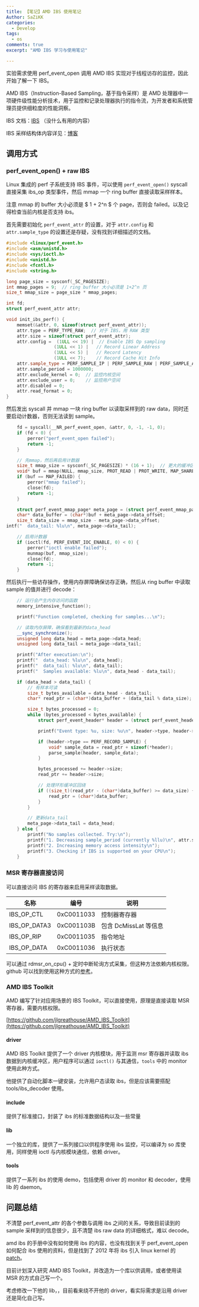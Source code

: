 ```yaml
---
title: 【笔记】AMD IBS 使用笔记
Author: SaZiKK
categories:
  - Develop
tags:
  - os
comments: true
excerpt: "AMD IBS 学习与使用笔记"

---
```


实验需求使用 perf_event_open 调用 AMD IBS 实现对于线程访存的监控，因此开始了解一下 IBS。

AMD IBS（Instruction-Based Sampling，基于指令采样）是 AMD 处理器中一项硬件级性能分析技术，用于监控和记录处理器执行的指令流，为开发者和系统管理员提供细粒度的性能洞察。

IBS 文档：[IBS](https://www.amd.com/content/dam/amd/en/documents/archived-tech-docs/white-papers/AMD_IBS_paper_EN.pdf) （没什么有用的内容）

IBS 采样结构体内容详见：[博客](https://www.weigao.cc/architecture/ibs.html#_1-ibs)

## 调用方式

### perf_event_open() + raw IBS

Linux 集成的 perf 子系统支持 IBS 事件，可以使用 `perf_event_open()` syscall 直接采集 ibs_op 类型事件，然后 mmap 一个 ring buffer 直接读取采样样本。

注意 mmap 的 buffer 大小必须是 $ 1 + 2^n $ 个 page，否则会 failed。以及记得检查当前内核是否支持 ibs。

首先需要初始化 `perf_event_attr` 的设置，对于 `attr.config` 和 `attr.sample_type` 的设置还是存疑，没有找到详细描述的文档。

```c++
#include <linux/perf_event.h>
#include <asm/unistd.h>
#include <sys/ioctl.h>
#include <unistd.h>
#include <fcntl.h>
#include <string.h>

long page_size = sysconf(_SC_PAGESIZE);
int mmap_pages = 9;  // ring buffer 大小必须是 1+2^n 页
size_t mmap_size = page_size * mmap_pages;

int fd;
struct perf_event_attr attr;

void init_ibs_perf() {
    memset(&attr, 0, sizeof(struct perf_event_attr));
    attr.type = PERF_TYPE_RAW;  // 对于 IBS，用 RAW 类型
    attr.size = sizeof(struct perf_event_attr);
    attr.config =  (1ULL << 19) |  // Enable IBS Op sampling
                  (1ULL << 1) |   // Record Linear Address
                  (1ULL << 5) |   // Record Latency
                  (1ULL << 7);    // Record Cache Hit Info
    attr.sample_type = PERF_SAMPLE_IP | PERF_SAMPLE_RAW | PERF_SAMPLE_ADDR;
    attr.sample_period = 1000000;
    attr.exclude_kernel = 0;  // 监控内核空间
    attr.exclude_user = 0;    // 监控用户空间
    attr.disabled = 0;
    attr.read_format = 0;
}


```

然后发出 syscall 并 mmap 一块 ring buffer 以读取采样到的 raw data，同时还要启动计数器，否则无法读到 sample。

```c++
    fd = syscall(__NR_perf_event_open, &attr, 0, -1, -1, 0);
    if (fd < 0) {
        perror("perf_event_open failed");
        return -1;
    }

    // 先mmap，然后再启用计数器
    size_t mmap_size = sysconf(_SC_PAGESIZE) * (16 + 1);  // 更大的缓冲区
    void* buf = mmap(NULL, mmap_size, PROT_READ | PROT_WRITE, MAP_SHARED, fd, 0);
    if (buf == MAP_FAILED) {
        perror("mmap failed");
        close(fd);
        return -1;
    }

    struct perf_event_mmap_page* meta_page = (struct perf_event_mmap_page*)buf;
    char* data_buffer = (char*)buf + meta_page->data_offset;
    size_t data_size = mmap_size - meta_page->data_offset;
intf("  data_tail: %lu\n", meta_page->data_tail);

    // 启用计数器
    if (ioctl(fd, PERF_EVENT_IOC_ENABLE, 0) < 0) {
        perror("ioctl enable failed");
        munmap(buf, mmap_size);
        close(fd);
        return -1;
    }

```

然后执行一些访存操作，使用内存屏障确保访存正确，然后从 ring buffer 中读取 sample 的值并进行 decode：

```c++
    // 运行会产生内存访问的函数
    memory_intensive_function();

    printf("Function completed, checking for samples...\n");

    // 读取内存屏障，确保看到最新的data_head
    __sync_synchronize();
    unsigned long data_head = meta_page->data_head;
    unsigned long data_tail = meta_page->data_tail;

    printf("After execution:\n");
    printf("  data_head: %lu\n", data_head);
    printf("  data_tail: %lu\n", data_tail);
    printf("  Samples available: %lu\n", data_head - data_tail);

    if (data_head > data_tail) {
        // 有样本可读
        size_t bytes_available = data_head - data_tail;
        char* read_ptr = (char*)data_buffer + (data_tail % data_size);

        size_t bytes_processed = 0;
        while (bytes_processed < bytes_available) {
            struct perf_event_header* header = (struct perf_event_header*)read_ptr;

            printf("Event type: %u, size: %u\n", header->type, header->size);

            if (header->type == PERF_RECORD_SAMPLE) {
                void* sample_data = read_ptr + sizeof(*header);
                parse_sample(header, sample_data);
            }

            bytes_processed += header->size;
            read_ptr += header->size;

            // 处理环形缓冲区回绕
            if ((size_t)(read_ptr - (char*)data_buffer) >= data_size) {
                read_ptr = (char*)data_buffer;
            }
        }

        // 更新data_tail
        meta_page->data_tail = data_head;
    } else {
        printf("No samples collected. Try:\n");
        printf("1. Decreasing sample_period (currently %llu)\n", attr.sample_period);
        printf("2. Increasing memory access intensity\n");
        printf("3. Checking if IBS is supported on your CPU\n");
    }
```

### MSR 寄存器直接访问

可以直接访问 IBS 的寄存器来启用采样读取数据。

| 名称         | 编号       | 说明                  |
| ------------ | ---------- | --------------------- |
| IBS_OP_CTL   | 0xC0011033 | 控制器寄存器          |
| IBS_OP_DATA3 | 0xC001103B | 包含 DcMissLat 等信息 |
| IBS_OP_RIP   | 0xC0011035 | 指令地址              |
| IBS_OP_DATA  | 0xC0011036 | 执行状态              |

可以通过 rdmsr_on_cpu() + 定时中断轮询方式采集，但这种方法依赖内核权限。github 可以找到使用这种方式的[参考](https://github.com/karim-manaouil/ibsmod)。



### AMD IBS Toolkit

AMD 编写了针对应用场景的 IBS Toolkit，可以直接使用，原理是直接读取 MSR 寄存器，需要内核权限。

[https://github.com/jlgreathouse/AMD_IBS_Toolkit](https://github.com/jlgreathouse/AMD_IBS_Toolkit)

#### driver

AMD IBS Toolkit 提供了一个 driver 内核模块，用于监测 msr 寄存器并读取 ibs 数据到内核缓冲区，用户程序可以通过 `ioctl()` 与其通信，`tools` 中的 monitor 使用此种方式。

他提供了自动化脚本一键安装，允许用户态读取 ibs，但是应该需要搭配 tools/ibs_decoder 使用。

#### include

提供了标准接口，封装了 ibs 的标准数据结构以及一些常量

#### lib 

一个独立的库，提供了一系列接口以供程序使用 ibs 监控，可以编译为 so 库使用，同样使用 ioctl 与内核模块通信，依赖 driver。

#### tools

提供了一系列 ibs 的使用 demo，包括使用 driver 的 monitor 和 decoder，使用 lib 的 daemon。


## 问题总结

不清楚 perf_event_attr 的各个参数与调用 ibs 之间的关系，导致目前读到的 sample 采样到的信息很少，且不清楚 ibs raw data 的详细格式，难以 decode。

amd ibs 的手册中没有如何使用 ibs 的内容，也没有找到关于 perf_event_open 如何配合 ibs 使用的资料，但是找到了 2012 年将 ibs 引入 linux kernel 的 [patch](https://lore.kernel.org/all/1333390758-10893-1-git-send-email-robert.richter@amd.com/)。

目前计划深入研究 AMD IBS Toolkit，并改造为一个库以供调用，或者使用读 MSR 的方式自己写一个。

考虑修改一下他的 lib，，目前看来绕不开他的 driver，看实际需求是沿用 driver 还是简化自己写。